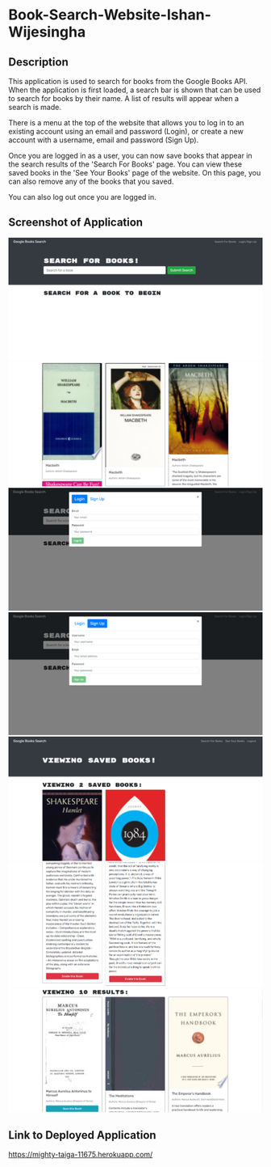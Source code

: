 # Book-Search-Website-Ishan-Wijesingha

## Description
This application is used to search for books from the Google Books API. When the application is first loaded, a search bar is shown that can be used to search for books by their name. A list of results will appear when a search is made.

There is a menu at the top of the website that allows you to log in to an existing account using an email and password (Login), or create a new account with a username, email and password (Sign Up).

Once you are logged in as a user, you can now save books that appear in the search results of the 'Search For Books' page. You can view these saved books in the 'See Your Books' page of the website. On this page, you can also remove any of the books that you saved. 

You can also log out once you are logged in.

## Screenshot of Application
![screenshot-1](./images/screenshot-1.png)
![screenshot-2](./images/screenshot-2.png)
![screenshot-3](./images/screenshot-3.png)
![screenshot-4](./images/screenshot-4.png)
![screenshot-5](./images/screenshot-5.png)
![screenshot-6](./images/screenshot-6.png)
![screenshot-7](./images/screenshot-7.png)

## Link to Deployed Application
https://mighty-taiga-11675.herokuapp.com/